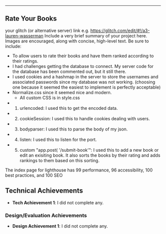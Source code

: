 ---

## Rate Your Books

your glitch (or alternative server) link e.g. https://glitch.com/edit/#!/a3-lauren-wasserman
Include a very brief summary of your project here. Images are encouraged, along with concise, high-level text. Be sure to include:

- To allow users to rate their books and have them ranked according to their ratings.
- I had challenges getting the database to connect. My server code for the database has been commented out, but it still there.
- I used cookies and a hashmap in the server to store the usernames and associated passwords since my database was not working. (choosing one because it seemed the easiest to implement is perfectly acceptable)
- Normalize.css since it seemed nice and modern.
  - All custom CSS is in style.css
- 1. urlencoded: I used this to get the encoded data.
- 2. cookieSession: I used this to handle cookies dealing with users.
- 3. bodyparser: I used this to parse the body of my json.
- 4. listen: I used this to listen for the port.
- 5. custom "app.post( '/submit-book'": I used this to add a new book or edit an exisiting book. It also sorts the books by their rating and adds rankings to them based on this sorting.

The index page for lighthouse has 99 performance, 96 accessibility, 100 best practices, and 100 SEO

## Technical Achievements
- **Tech Achievement 1**: I did not complete any.

### Design/Evaluation Achievements
- **Design Achievement 1**: I did not complete any.

